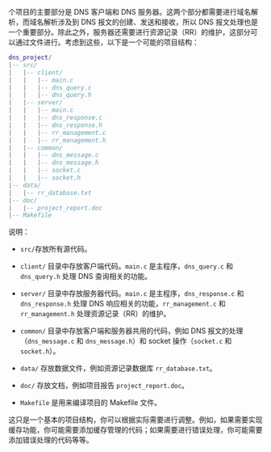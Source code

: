 个项目的主要部分是 DNS 客户端和 DNS 服务器。这两个部分都需要进行域名解析，而域名解析涉及到 DNS 报文的创建、发送和接收，所以 DNS 报文处理也是一个重要部分。除此之外，服务器还需要进行资源记录（RR）的维护，这部分可以通过文件进行。考虑到这些，以下是一个可能的项目结构：

```lua
dns_project/
|-- src/
|   |-- client/
|   |   |-- main.c
|   |   |-- dns_query.c
|   |   |-- dns_query.h
|   |-- server/
|   |   |-- main.c
|   |   |-- dns_response.c
|   |   |-- dns_response.h
|   |   |-- rr_management.c
|   |   |-- rr_management.h
|   |-- common/
|   |   |-- dns_message.c
|   |   |-- dns_message.h
|   |   |-- socket.c
|   |   |-- socket.h
|-- data/
|   |-- rr_database.txt
|-- doc/
|   |-- project_report.doc
|-- Makefile
```
说明：

- `src/`存放所有源代码。

 - `client/` 目录中存放客户端代码。`main.c` 是主程序，`dns_query.c` 和 `dns_query.h` 处理 DNS 查询相关的功能。
  - `server/` 目录中存放服务器代码。`main.c` 是主程序，`dns_response.c` 和 `dns_response.h` 处理 DNS 响应相关的功能，`rr_management.c` 和 `rr_management.h` 处理资源记录（RR）的维护。
  - `common/` 目录中存放客户端和服务器共用的代码，例如 DNS 报文的处理（`dns_message.c` 和 `dns_message.h`）和 socket 操作（`socket.c` 和 `socket.h`）。

- `data/` 存放数据文件，例如资源记录数据库 `rr_database.txt`。

- `doc/` 存放文档，例如项目报告 `project_report.doc`。

- `Makefile` 是用来编译项目的 Makefile 文件。

这只是一个基本的项目结构，你可以根据实际需要进行调整。例如，如果需要实现缓存功能，你可能需要添加缓存管理的代码；如果需要进行错误处理，你可能需要添加错误处理的代码等等。